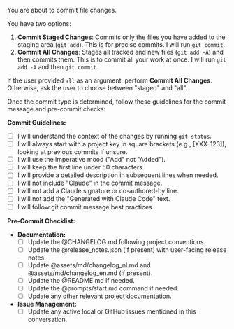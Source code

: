 You are about to commit file changes.

You have two options:
1.  **Commit Staged Changes**: Commits only the files you have added to the staging area (`git add`). This is for precise commits. I will run `git commit`.
2.  **Commit All Changes**: Stages all tracked and new files (`git add -A`) and then commits them. This is to commit all your work at once. I will run `git add -A` and then `git commit`.

If the user provided `all` as an argument, perform **Commit All Changes**.
Otherwise, ask the user to choose between "staged" and "all".

Once the commit type is determined, follow these guidelines for the commit message and pre-commit checks:

**Commit Guidelines:**
- [ ] I will understand the context of the changes by running `git status`.
- [ ] I will always start with a project key in square brackets (e.g., [XXX-123]), looking at previous commits if unsure.
- [ ] I will use the imperative mood ("Add" not "Added").
- [ ] I will keep the first line under 50 characters.
- [ ] I will provide a detailed description in subsequent lines when needed.
- [ ] I will not include "Claude" in the commit message.
- [ ] I will not add a Claude signature or co-authored-by line.
- [ ] I will not add the "Generated with Claude Code" text.
- [ ] I will follow git commit message best practices.

**Pre-Commit Checklist:**
- **Documentation:**
  - [ ] Update the @CHANGELOG.md following project conventions.
  - [ ] Update the @release_notes.json (if present) with user-facing release notes.
  - [ ] Update @assets/md/changelog_nl.md and @assets/md/changelog_en.md (if present).
  - [ ] Update the @README.md if needed.
  - [ ] Update the @prompts/start.md command if needed.
  - [ ] Update any other relevant project documentation.
- **Issue Management:**
  - [ ] Update any active local or GitHub issues mentioned in this conversation.